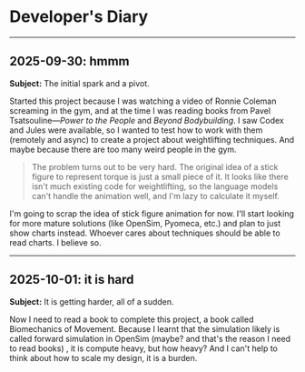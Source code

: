 # Developer's Diary

---

## 2025-09-30: hmmm

**Subject:** The initial spark and a pivot.

Started this project because I was watching a video of Ronnie Coleman screaming in the gym, and at the time I was reading books from Pavel Tsatsouline—*Power to the People* and *Beyond Bodybuilding*. I saw Codex and Jules were available, so I wanted to test how to work with them (remotely and async) to create a project about weightlifting techniques. And maybe because there are too many weird people in the gym.

> The problem turns out to be very hard. The original idea of a stick figure to represent torque is just a small piece of it. It looks like there isn't much existing code for weightlifting, so the language models can't handle the animation well, and I'm lazy to calculate it myself.

I'm going to scrap the idea of stick figure animation for now. I'll start looking for more mature solutions (like OpenSim, Pyomeca, etc.) and plan to just show charts instead. Whoever cares about techniques should be able to read charts. I believe so.

---

## 2025-10-01: it is hard

**Subject:** It is getting harder, all of a sudden.

Now I need to read a book to complete this project, a book called Biomechanics of Movement. Because I learnt that the simulation likely is called forward simulation in OpenSim (maybe? and that's the reason I need to read books) , it is compute heavy, but how heavy? And I can't help to think about how to scale my design, it is a burden.